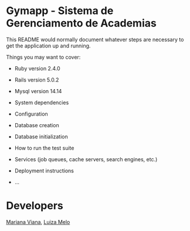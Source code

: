 # Gymapp - Sistema de Gerenciamento de Academias 

This README would normally document whatever steps are necessary to get the
application up and running.

Things you may want to cover:

* Ruby version 2.4.0

* Rails version 5.0.2

* Mysql version 14.14 

* System dependencies

* Configuration

* Database creation

* Database initialization

* How to run the test suite

* Services (job queues, cache servers, search engines, etc.)

* Deployment instructions

* ...

# Developers
[Mariana Viana](http://github.com/marianaviana),
[Luiza Melo](http://github.com/meloluiza)
